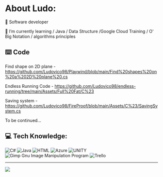 # About Ludo:

🔭 Software developer

🌱 I’m currently learning / Java / Data Structure /Google Cloud Training / O' Big Notation / algorithms principles


## ⌨️ Code

Find shape on 2D plane  - https://github.com/Ludovico98/Playwind/blob/main/Find%20shapes%20on%20a%202D%20plane%20.cs

Endless Running Code    - https://github.com/Ludovico98/endless-running/tree/main/Assets/Full%20Fat/C%23

Saving system           - https://github.com/Ludovico98/FireProof/blob/main/Assets/C%23/SavingSystem.cs

To be continued...

## 💻 Tech Knowledge:
![C#](https://img.shields.io/badge/c%23-%23239120.svg?style=for-the-badge&logo=c-sharp&logoColor=Purple) 
![Java](https://img.shields.io/badge/java-%230072C6.svg?style=for-the-badge&logo=HTML-devops&logoColor=Orange)
![HTML](https://img.shields.io/badge/html-%230072C6.svg?style=for-the-badge&logo=HTML-devops&logoColor=white)
![Azure](https://img.shields.io/badge/azure-%230072C6.svg?style=for-the-badge&logo=azure-devops&logoColor=white) 
![UNITY](https://img.shields.io/badge/Unity-%2320232a.svg?style=for-the-badge&logo=unity&logoColor=white) 
![Gimp Gnu Image Manipulation Program](https://img.shields.io/badge/Gimp-657D8B?style=for-the-badge&logo=gimp&logoColor=FFFFFF) 
![Trello](https://img.shields.io/badge/Trello-%23026AA7.svg?style=for-the-badge&logo=Trello&logoColor=white)

---
[![](https://visitcount.itsvg.in/api?id=Ludovico98&icon=0&color=0)](https://visitcount.itsvg.in)


<!--
Generan into account ![](https://github-readme-stats.vercel.app/api?username=Ludovico98&theme=vue-dark&hide_border=false&include_all_commits=false&count_private=false)

![](https://github-readme-streak-stats.herokuapp.com/?user=Ludovico98&theme=vue-dark&hide_border=false)

**Ludovico98/Ludovico98** is a ✨ _special_ ✨ repository because its `README.md` (this file) appears on your GitHub profile.

Here are some ideas to get you started:


- 👯 I’m looking to collaborate on ...
- 🤔 I’m looking for help with ...
- 💬 Ask me about ...
- ⚡ Fun fact: ...
-->

